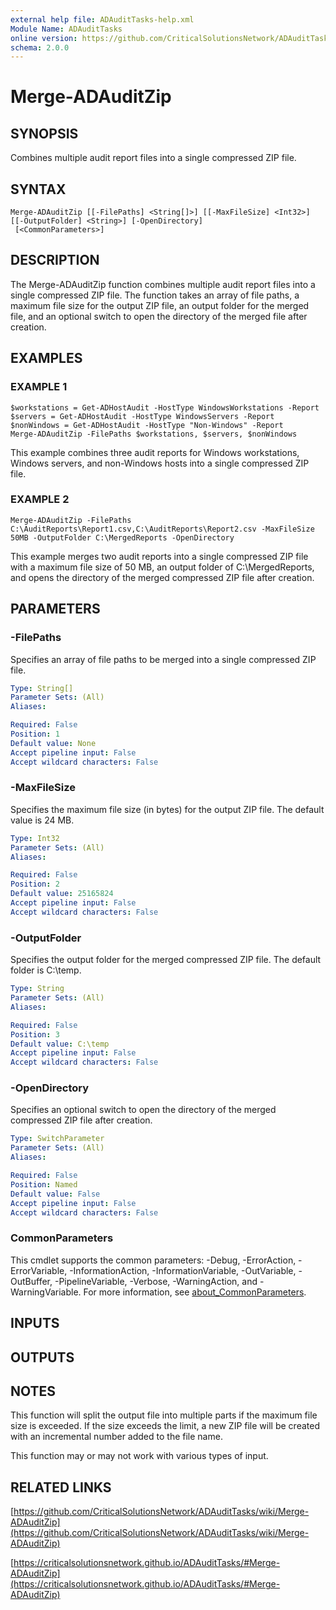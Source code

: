 ```yaml
---
external help file: ADAuditTasks-help.xml
Module Name: ADAuditTasks
online version: https://github.com/CriticalSolutionsNetwork/ADAuditTasks/wiki/Merge-ADAuditZip
schema: 2.0.0
---
```


# Merge-ADAuditZip

## SYNOPSIS
Combines multiple audit report files into a single compressed ZIP file.

## SYNTAX

```
Merge-ADAuditZip [[-FilePaths] <String[]>] [[-MaxFileSize] <Int32>] [[-OutputFolder] <String>] [-OpenDirectory]
 [<CommonParameters>]
```

## DESCRIPTION
The Merge-ADAuditZip function combines multiple audit report files into a single
compressed ZIP file.
The function takes an array of file paths, a maximum file
size for the output ZIP file, an output folder for the merged file, and an optional
switch to open the directory of the merged file after creation.

## EXAMPLES

### EXAMPLE 1
```
$workstations = Get-ADHostAudit -HostType WindowsWorkstations -Report
$servers = Get-ADHostAudit -HostType WindowsServers -Report
$nonWindows = Get-ADHostAudit -HostType "Non-Windows" -Report
Merge-ADAuditZip -FilePaths $workstations, $servers, $nonWindows
```

This example combines three audit reports for Windows workstations, Windows servers,
and non-Windows hosts into a single compressed ZIP file.

### EXAMPLE 2
```
Merge-ADAuditZip -FilePaths C:\AuditReports\Report1.csv,C:\AuditReports\Report2.csv -MaxFileSize 50MB -OutputFolder C:\MergedReports -OpenDirectory
```

This example merges two audit reports into a single compressed ZIP file with a maximum file size of 50 MB, an output folder of C:\MergedReports,
and opens the directory of the merged compressed ZIP file after creation.

## PARAMETERS

### -FilePaths
Specifies an array of file paths to be merged into a single compressed ZIP file.

```yaml
Type: String[]
Parameter Sets: (All)
Aliases:

Required: False
Position: 1
Default value: None
Accept pipeline input: False
Accept wildcard characters: False
```

### -MaxFileSize
Specifies the maximum file size (in bytes) for the output ZIP file.
The default
value is 24 MB.

```yaml
Type: Int32
Parameter Sets: (All)
Aliases:

Required: False
Position: 2
Default value: 25165824
Accept pipeline input: False
Accept wildcard characters: False
```

### -OutputFolder
Specifies the output folder for the merged compressed ZIP file.
The default folder
is C:\temp.

```yaml
Type: String
Parameter Sets: (All)
Aliases:

Required: False
Position: 3
Default value: C:\temp
Accept pipeline input: False
Accept wildcard characters: False
```

### -OpenDirectory
Specifies an optional switch to open the directory of the merged compressed ZIP
file after creation.

```yaml
Type: SwitchParameter
Parameter Sets: (All)
Aliases:

Required: False
Position: Named
Default value: False
Accept pipeline input: False
Accept wildcard characters: False
```

### CommonParameters
This cmdlet supports the common parameters: -Debug, -ErrorAction, -ErrorVariable, -InformationAction, -InformationVariable, -OutVariable, -OutBuffer, -PipelineVariable, -Verbose, -WarningAction, and -WarningVariable. For more information, see [about_CommonParameters](http://go.microsoft.com/fwlink/?LinkID=113216).

## INPUTS

## OUTPUTS

## NOTES
This function will split the output file into multiple parts if the maximum
file size is exceeded.
If the size exceeds the limit, a new ZIP file will be
created with an incremental number added to the file name.

This function may or may not work with various types of input.

## RELATED LINKS

[https://github.com/CriticalSolutionsNetwork/ADAuditTasks/wiki/Merge-ADAuditZip](https://github.com/CriticalSolutionsNetwork/ADAuditTasks/wiki/Merge-ADAuditZip)

[https://criticalsolutionsnetwork.github.io/ADAuditTasks/#Merge-ADAuditZip](https://criticalsolutionsnetwork.github.io/ADAuditTasks/#Merge-ADAuditZip)

